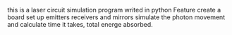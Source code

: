 this is a laser circuit simulation program writed in python
Feature
create a board
set up emitters receivers and mirrors
simulate the photon movement and calculate time it takes, total energe absorbed. 
